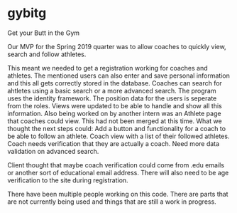 # gybitg
Get your Butt in the Gym

Our MVP for the Spring 2019 quarter was to allow coaches to quickly view, search and follow athletes.

This meant we needed to get a registration working for coaches and athletes. The mentioned users can also enter and save personal information and this all gets correctly stored in the database. Coaches can search for ahtletes using a basic search or a more advanced search. The program uses the identity framework. The position data for the users is seperate from the roles. Views were updated to be able to handle and show all this information. Also being worked on by another intern was an Athlete page that coaches could view. This had not been merged at this time. What we thought the next steps could: Add a button and functionality for a coach to be able to follow an athlete. Coach view with a list of their followed athletes. Coach needs verification that they are actually a coach.  Need more data validation on advanced search.

Client thought that maybe coach verification could come from .edu emails or another sort of educational email address.  There will also need to be age verification to the site during registration.

There have been multiple people working on this code.  There are parts that are not currently being used and things that are still a work in progress.
